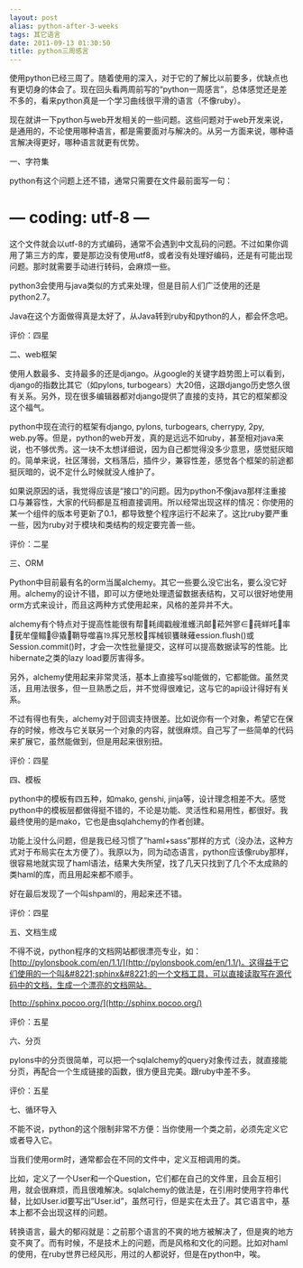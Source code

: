 ```yaml
---
layout: post
alias: python-after-3-weeks
tags: 其它语言
date: 2011-09-13 01:30:50
title: python三周感言
---
```


使用python已经三周了。随着使用的深入，对于它的了解比以前要多，优缺点也有更切身的体会了。现在回头看两周前写的“python一周感言”，总体感觉还是差不多的，看来python真是一个学习曲线很平滑的语言（不像ruby）。

现在就讲一下python与web开发相关的一些问题。这些问题对于web开发来说，是通用的，不论使用哪种语言，都是需要面对与解决的。从另一方面来说，哪种语言解决得更好，哪种语言就更有优势。

一、字符集

python有这个问题上还不错，通常只需要在文件最前面写一句：

# &#8212; coding: utf-8 &#8212;

这个文件就会以utf-8的方式编码，通常不会遇到中文乱码的问题。不过如果你调用了第三方的库，要是那边没有使用utf8，或者没有处理好编码，还是有可能出现问题。那时就需要手动进行转码，会麻烦一些。

python3会使用与java类似的方式来处理，但是目前人们广泛使用的还是python2.7。

Java在这个方面做得真是太好了，从Java转到ruby和python的人，都会怀念吧。

评价：四星<span id="more-88"></span>

二、web框架

使用人数最多、支持最多的还是django。从google的关键字趋势图上可以看到，django的指数比其它（如pylons, turbogears）大20倍，这跟django历史悠久很有关系。另外，现在很多编辑器都对django提供了直接的支持，其它的框架都没这个福气。

python中现在流行的框架有django, pylons, turbogears, cherrypy, 2py, web.py等。但是，python的web开发，真的是远远不如ruby，甚至相对java来说，也不够优秀。这一块不太想详细说，因为自己都觉得没多少意思，感觉挺灰暗的。简单来说，社区薄弱，文档落后，插件少，兼容性差，感觉各个框架的前途都挺灰暗的，说不定什么时候就没人维护了。

如果说原因的话，我觉得应该是“接口”的问题。因为python不像java那样注重接口与兼容性，大家的代码都是互相直接调用。所以经常出现这样的情况：你使用的某一个组件的版本号更新了0.1，都导致整个程序运行不起来了。这比ruby要严重一些，因为ruby对于模块和类结构的规定要完善一些。

评价：二星

三、ORM

Python中目前最有名的orm当属alchemy。其它一些要么没它出名，要么没它好用。alchemy的设计不错，即可以方便地处理遗留数据表结构，又可以很好地使用orm方式来设计，而且这两种方式使用起来，风格的差异并不大。

alchemy有个特点对于提高性能很有帮耗阈戳艘淮蠖汛邮菘舛寥∈莼蛘吒率莸牟僮鳎撬鞘导噬喜⒚挥兄葱校挥械钡饔昧薙ession.flush()或Session.commit()时，才会一次性批量提交，这样可以提高数据读写的性能。比hibernate之类的lazy load要厉害得多。

另外，alchemy使用起来非常灵活，基本上直接写sql能做的，它都能做。虽然灵活，且用法很多，但一旦熟悉之后，并不觉得很难记，这与它的api设计得好有关系。

不过有得也有失，alchemy对于回调支持很差。比如说你有一个对象，希望它在保存的时候，修改与它关联另一个对象的内容，就很麻烦。自己写了一些简单的代码来扩展它，虽然能做到，但是用起来很别扭。

评价：四星

四、模板

python中的模板有四五种，如mako, genshi, jinja等，设计理念相差不大。感觉python中的模板层都做得挺不错的，不论是功能、灵活性和易用性，都很好。我最终使用的是mako，它也是由sqlahchemy的作者创建。

功能上没什么问题，但是我已经习惯了&#8221;haml+sass&#8221;那样的方式（没办法，这种方式对于布局实在太方便了）。我原以为，同为动态语言，python应该像ruby那样，很容易地就实现了haml语法，结果大失所望，找了几天只找到了几个不太成熟的类haml的库，而且用起来都不顺手。

好在最后发现了一个叫shpaml的，用起来还不错。

评价：四星

五、文档生成

不得不说，python程序的文档网站都很漂亮专业，如：[http://pylonsbook.com/en/1.1/](http://pylonsbook.com/en/1.1/)。这得益于它们使用的一个叫&#8221;sphinx&#8221;的一个文档工具，可以直接读取写在源代码中的文档，生成一个漂亮的文档网站。

[http://sphinx.pocoo.org/](http://sphinx.pocoo.org/)

评价：五星

六、分页

pylons中的分页很简单，可以把一个sqlalchemy的query对象传过去，就直接能分页，再配合一个生成链接的函数，很方便且完美。跟ruby中差不多。

评价：五星

七、循环导入

不能不说，python的这个限制非常不方便：当你使用一个类之前，必须先定义它或者导入它。

当我们使用orm时，通常都会在不同的文件中，定义互相调用的类。

比如，定义了一个User和一个Question，它们都在自己的文件里，且会互相引用，就会很麻烦，而且很难解决。sqlalchemy的做法是，在引用时使用字符串代替，比如User.id要写出&#8221;User.id&#8221;，虽然可行，但是实在太丑了。其它语言中，基本上都不会出现这样的问题。

转换语言，最大的郁闷就是：之前那个语言的不爽的地方被解决了，但是爽的地方变不爽了。而有时候，不是技术上的问题，而是风格和文化的问题。比如对haml的使用，在ruby世界已经风形，用过的人都说好，但是在python中，唉。
